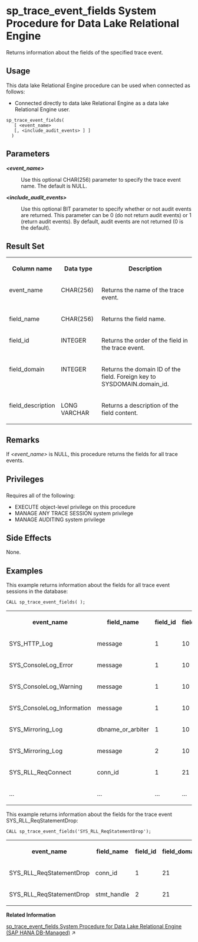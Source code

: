 <!-- loio8179a2a56ce210148a18fd12322fa8f2 -->

# sp\_trace\_event\_fields System Procedure for Data Lake Relational Engine

Returns information about the fields of the specified trace event.



<a name="loio8179a2a56ce210148a18fd12322fa8f2__section_p4t_vqn_14b"/>

## Usage

This data lake Relational Engine procedure can be used when connected as follows:

-   Connected directly to data lake Relational Engine as a data lake Relational Engine user.



```
sp_trace_event_fields( 
   [ <event_name> 
   [, <include_audit_events> ] ]
  )
```



<a name="loio8179a2a56ce210148a18fd12322fa8f2__sp_trace_event_fields_parm1"/>

## Parameters


<dl>
<dt><b>

*<event\_name\>* 

</b></dt>
<dd>

Use this optional CHAR\(256\) parameter to specify the trace event name. The default is NULL.



</dd><dt><b>

*<include\_audit\_events\>* 

</b></dt>
<dd>

Use this optional BIT parameter to specify whether or not audit events are returned. This parameter can be 0 \(do not return audit events\) or 1 \(return audit events\). By default, audit events are not returned \(0 is the default\).



</dd>
</dl>



<a name="loio8179a2a56ce210148a18fd12322fa8f2__sp_trace_event_fields_resultset1"/>

## Result Set


<table>
<tr>
<th valign="top">

Column name

</th>
<th valign="top">

Data type

</th>
<th valign="top">

Description

</th>
</tr>
<tr>
<td valign="top">

event\_name

</td>
<td valign="top">

CHAR\(256\)

</td>
<td valign="top">

Returns the name of the trace event.

</td>
</tr>
<tr>
<td valign="top">

field\_name

</td>
<td valign="top">

CHAR\(256\)

</td>
<td valign="top">

Returns the field name.

</td>
</tr>
<tr>
<td valign="top">

field\_id

</td>
<td valign="top">

INTEGER

</td>
<td valign="top">

Returns the order of the field in the trace event.

</td>
</tr>
<tr>
<td valign="top">

field\_domain

</td>
<td valign="top">

INTEGER

</td>
<td valign="top">

Returns the domain ID of the field. Foreign key to SYSDOMAIN.domain\_id.

</td>
</tr>
<tr>
<td valign="top">

field\_description

</td>
<td valign="top">

LONG VARCHAR

</td>
<td valign="top">

Returns a description of the field content.

</td>
</tr>
</table>



<a name="loio8179a2a56ce210148a18fd12322fa8f2__sp_trace_event_fields_remarks1"/>

## Remarks

If *<event\_name\>* is NULL, this procedure returns the fields for all trace events.



<a name="loio8179a2a56ce210148a18fd12322fa8f2__sp_trace_event_fields_priv1"/>

## Privileges



### 

Requires all of the following:

-   EXECUTE object-level privilege on this procedure
-   MANAGE ANY TRACE SESSION system privilege
-   MANAGE AUDITING system privilege



<a name="loio8179a2a56ce210148a18fd12322fa8f2__sp_trace_event_fields_sideeffects1"/>

## Side Effects

None.



<a name="loio8179a2a56ce210148a18fd12322fa8f2__sp_trace_event_fields_example1"/>

## Examples

This example returns information about the fields for all trace event sessions in the database:

```
CALL sp_trace_event_fields( );
```


<table>
<tr>
<th valign="top">

event\_name

</th>
<th valign="top">

field\_name

</th>
<th valign="top">

field\_id

</th>
<th valign="top">

field\_domain

</th>
<th valign="top">

field\_description

</th>
</tr>
<tr>
<td valign="top">

SYS\_HTTP\_Log

</td>
<td valign="top">

message

</td>
<td valign="top">

1

</td>
<td valign="top">

10

</td>
<td valign="top">

 

</td>
</tr>
<tr>
<td valign="top">

SYS\_ConsoleLog\_Error

</td>
<td valign="top">

message

</td>
<td valign="top">

1

</td>
<td valign="top">

10

</td>
<td valign="top">

 

</td>
</tr>
<tr>
<td valign="top">

SYS\_ConsoleLog\_Warning

</td>
<td valign="top">

message

</td>
<td valign="top">

1

</td>
<td valign="top">

10

</td>
<td valign="top">

 

</td>
</tr>
<tr>
<td valign="top">

SYS\_ConsoleLog\_Information

</td>
<td valign="top">

message

</td>
<td valign="top">

1

</td>
<td valign="top">

10

</td>
<td valign="top">

 

</td>
</tr>
<tr>
<td valign="top">

SYS\_Mirroring\_Log

</td>
<td valign="top">

dbname\_or\_arbiter

</td>
<td valign="top">

1

</td>
<td valign="top">

10

</td>
<td valign="top">

 

</td>
</tr>
<tr>
<td valign="top">

SYS\_Mirroring\_Log

</td>
<td valign="top">

message

</td>
<td valign="top">

2

</td>
<td valign="top">

10

</td>
<td valign="top">

 

</td>
</tr>
<tr>
<td valign="top">

SYS\_RLL\_ReqConnect

</td>
<td valign="top">

conn\_id

</td>
<td valign="top">

1

</td>
<td valign="top">

21

</td>
<td valign="top">

 

</td>
</tr>
<tr>
<td valign="top">

…

</td>
<td valign="top">

…

</td>
<td valign="top">

…

</td>
<td valign="top">

…

</td>
<td valign="top">

…

</td>
</tr>
</table>

This example returns information about the fields for the trace event SYS\_RLL\_ReqStatementDrop:

```
CALL sp_trace_event_fields('SYS_RLL_ReqStatementDrop');
```


<table>
<tr>
<th valign="top">

event\_name

</th>
<th valign="top">

field\_name

</th>
<th valign="top">

field\_id

</th>
<th valign="top">

field\_domain

</th>
<th valign="top">

field\_description

</th>
</tr>
<tr>
<td valign="top">

SYS\_RLL\_ReqStatementDrop

</td>
<td valign="top">

conn\_id

</td>
<td valign="top">

1

</td>
<td valign="top">

21

</td>
<td valign="top">

NULL

</td>
</tr>
<tr>
<td valign="top">

SYS\_RLL\_ReqStatementDrop

</td>
<td valign="top">

stmt\_handle

</td>
<td valign="top">

2

</td>
<td valign="top">

21

</td>
<td valign="top">

NULL

</td>
</tr>
</table>

**Related Information**  


[sp_trace_event_fields System Procedure for Data Lake Relational Engine (SAP HANA DB-Managed)](https://help.sap.com/viewer/a898e08b84f21015969fa437e89860c8/2024_3_QRC/en-US/301a2c803cd847d8a5eec27d96cff484.html "Returns information about the fields of the specified trace event.") :arrow_upper_right:

